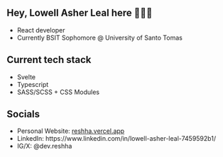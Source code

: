 ## Hey, Lowell Asher Leal here 👋👋👋
<ul>
  <li>React developer</li>
  <li>Currently BSIT Sophomore @ University of Santo Tomas</li>
</ul>

<h2>Current tech stack</h2>
<ul>
  <li>Svelte</li>
  <li>Typescript</li>
  <li>SASS/SCSS + CSS Modules</li>
</ul>

<h2>Socials</h2>
<ul>
  <li>Personal Website: <a href="https://reshha.vercel.app">reshha.vercel.app</a></li>
  <li>LinkedIn: https://www.linkedin.com/in/lowell-asher-leal-7459592b1/</li>
  <li>IG/X: @dev.reshha</li>
</ul>
